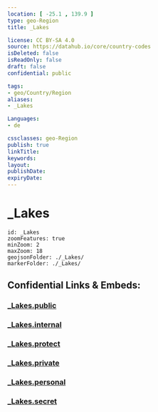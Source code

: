 ```yaml
---
location: [ -25.1 , 139.9 ] 
type: geo-Region
title: _Lakes

license: CC BY-SA 4.0
source: https://datahub.io/core/country-codes
isDeleted: false
isReadOnly: false
draft: false
confidential: public

tags:
- geo/Country/Region
aliases:
- _Lakes

Languages:
- de

cssclasses: geo-Region
publish: true
linkTitle: 
keywords: 
layout: 
publishDate: 
expiryDate: 
---
```


# _Lakes

```leaflet
id: _Lakes
zoomFeatures: true 
minZoom: 2 
maxZoom: 18
geojsonFolder: ./_Lakes/
markerFolder: ./_Lakes/
```


## Confidential Links & Embeds: 

### [_Lakes.public](/_public/\Earth\Continent\Australia\Australia\Counties\Queensland_Lakes.public.md) 

### [_Lakes.internal](/_internal/\Earth\Continent\Australia\Australia\Counties\Queensland_Lakes.internal.md) 

### [_Lakes.protect](/_protect/\Earth\Continent\Australia\Australia\Counties\Queensland_Lakes.protect.md) 

### [_Lakes.private](/_private/\Earth\Continent\Australia\Australia\Counties\Queensland_Lakes.private.md) 

### [_Lakes.personal](/_personal/\Earth\Continent\Australia\Australia\Counties\Queensland_Lakes.personal.md) 

### [_Lakes.secret](/_secret/\Earth\Continent\Australia\Australia\Counties\Queensland_Lakes.secret.md)


